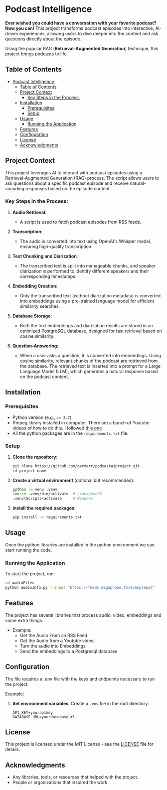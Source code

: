 # Podcast Intelligence

**Ever wished you could have a conversation with your favorite podcast? Now you can!** This project transforms podcast episodes into interactive, AI-driven experiences, allowing users to dive deeper into the content and ask questions directly about the episode.

Using the popular RAG (**Retrieval-Augmented Generation**) technique, this project brings podcasts to life.


## Table of Contents

- [Podcast Intelligence](#podcast-intelligence)
  - [Table of Contents](#table-of-contents)
  - [Project Context](#project-context)
    - [Key Steps in the Process:](#key-steps-in-the-process)
  - [Installation](#installation)
    - [Prerequisites](#prerequisites)
    - [Setup](#setup)
  - [Usage](#usage)
    - [Running the Application](#running-the-application)
  - [Features](#features)
  - [Configuration](#configuration)
  - [License](#license)
  - [Acknowledgments](#acknowledgments)


## Project Context

This project leverages AI to interact with podcast episodes using a Retrieval-Augmented Generation (RAG) process. The script allows users to ask questions about a specific podcast episode and receive natural-sounding responses based on the episode content.

### Key Steps in the Process:

1. **Audio Retrieval**: 
   - A script is used to fetch podcast episodes from RSS feeds.
   
2. **Transcription**: 
   - The audio is converted into text using OpenAI's Whisper model, ensuring high-quality transcription.

3. **Text Chunking and Diarization**: 
   - The transcribed text is split into manageable chunks, and speaker diarization is performed to identify different speakers and their corresponding timestamps.

4. **Embedding Creation**: 
   - Only the transcribed text (without diarization metadata) is converted into embeddings using a pre-trained language model for efficient similarity searches.

5. **Database Storage**: 
   - Both the text embeddings and diarization results are stored in an optimized PostgreSQL database, designed for fast retrieval based on cosine similarity.

6. **Question-Answering**: 
   - When a user asks a question, it is converted into embeddings. Using cosine similarity, relevant chunks of the podcast are retrieved from the database. The retrieved text is inserted into a prompt for a Large Language Model (LLM), which generates a natural response based on the podcast content.

## Installation

### Prerequisites

- Python version (e.g., `>= 3.7`)
- ffmpeg library installed in computer. There are a bunch of Youtube videos of how to do this. I followed [this one](https://www.youtube.com/watch?v=JR36oH35Fgg)
- All the python packages are in the `requirements.txt` file.

### Setup

1. **Clone the repository**:
   ```bash
   git clone https://github.com/germarr/podcastaiproject.git
   cd project-name
   ```

2. **Create a virtual environment** (optional but recommended):
   ```bash
   python -m venv .venv
   source .venv/bin/activate  # Linux/macOS
   .venv\Scripts\activate     # Windows
   ```

3. **Install the required packages**:
   ```bash
   pip install -r requirements.txt
   ```


## Usage
Once the python libraries are installed in the python environment we can start running the code. 


### Running the Application

To start the project, run:

```bash
cd audioFiles
python audioInfo.py --input "https://feeds.megaphone.fm/examplepod"
```

## Features
The project has several libraries that process audio, video, embeddings and some extra things.

- Example:
  - Get the Audio From an RSS Feed
  - Get the Audio from a Youtube video.
  - Turn the audio into Embeddings.
  - Send the embeddings to a Postgresql database

## Configuration
The file requires a .env file with the keys and endpoints necessary to run the project.

Example:
1. **Set environment variables**:
   Create a `.env` file in the root directory:
   ```
   API_KEY=yourapikey
   DATABASE_URL=yourdatabaseurl
   ```

## License

This project is licensed under the MIT License - see the [LICENSE](LICENSE) file for details.

## Acknowledgments

- Any libraries, tools, or resources that helped with the project.
- People or organizations that inspired the work.
